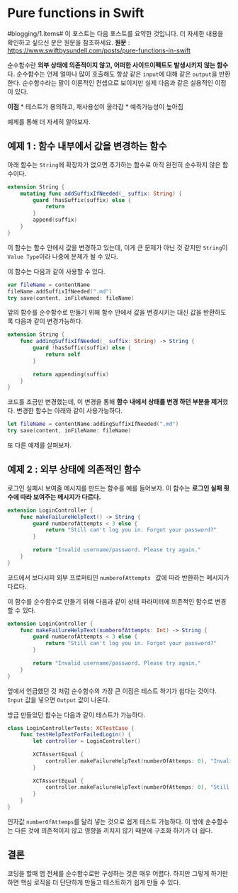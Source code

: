 # Pure functions in Swift
#blogging/1.items#
이 포스트는 다음 포스트를 요약한 것입니다. 더 자세한 내용을 확인하고 싶으신 분은 원문을 참조하세요.
**원문** : https://www.swiftbysundell.com/posts/pure-functions-in-swift

순수함수란 **외부 상태에 의존적이지 않고, 어떠한 사이드이펙트도 발생시키지 않는 함수**다. 순수함수는 언제 얼마나 많이 호출해도 항상 같은 `input`에 대해 같은 `output`을 반환한다. 순수함수라는 말이 이론적인 컨셉으로 보이지만 실제 다음과 같은 실용적인 이점이 있다.

**이점**
	* 테스트가 용의하고, 재사용성이 올라감
	* 예측가능성이 높아짐

예제를 통해 더 자세히 알아보자.

## 예제 1 : 함수 내부에서 값을 변경하는 함수
아래 함수는 `String`에 확장자가 없으면 추가하는 함수로  아직 완전히 순수하지 않은 함수이다.
```swift
extension String {
    mutating func addSuffixIfNeeded(_ suffix: String) {
        guard !hasSuffix(suffix) else {
            return
        }
        append(suffix)
    }
}
```

이 함수는 함수 안에서 값을 변경하고 있는데, 이게 큰 문제가 아닌 것 같지만 `String`이  `Value Type`이라 나중에 문제가 될 수 있다.

이 함수는 다음과 같이 사용할 수 있다.
```swift
var fileName = contentName
fileName.addSuffixIfNeeded(".md")
try save(content, inFileNamed: fileName)
```

앞의 함수를 순수함수로 만들기 위해 함수 안에서 값을 변경시키는 대신 값을 반환하도록 다음과 같이 변경가능하다.
```swift
extension String {
    func addingSuffixIfNeeded(_ suffix: String) -> String {
        guard !hasSuffix(suffix) else {
            return self
        }
        
        return appending(suffix)
    }
}
```

코드를 조금만 변경했는데, 이 변경을 통해 **함수 내에서 상태를 변경 하던 부분을 제거**했다. 변경한 함수는 아래와 같이 사용가능하다.
```swift
let fileName = contentName.addingSuffixIfNeeded(".md")
try save(content, inFileName: fileName)
```

또 다른 예제를 살펴보자.

## 예제 2 : 외부 상태에 의존적인 함수
로그인 실패시 보여줄 메시지를 만드는 함수를 예를 들어보자. 이 함수는 **로그인 실패 횟수에 따라 보여주는 메시지가 다르다.**
```swift
extension LoginController {
    func makeFailureHelpText() -> String {
        guard numberofAttempts < 3 else {
            return "Still can't log you in. Forgot your password?"
        }
        
        return "Invalid username/password. Please try again."
    }
}
```

코드에서 보다시피 외부 프로퍼티인  `numberofAttempts ` 값에 따라 반환하는 메시지가 다르다. 

이 함수를 순수함수로 만들기 위해 다음과 같이 상태 파라미터에 의존적인 함수로 변경할 수 있다.
```swift
extension LoginController {
    func makeFailureHelpText(numberofAttempts: Int) -> String {
        guard numberofAttempts < 3 else {
            return "Still can't log you in. Forgot your password?"
        }
        
        return "Invalid username/password. Please try again."
    }
}
```

앞에서 언급했던 것 처럼 순수함수의 가장 큰 이점은 테스트 하기가 쉽다는 것이다.
`Input` 값을 넣으면 `Output` 값이 나온다.

방금 만들었던 함수는 다음과 같이 테스트가 가능하다.
```swift
class LoginControllerTests: XCTestCase {
    func testHelpTextForFailedLogin() {
        let controller = LoginController()
        
        XCTAssertEqual {
            controller.makeFailureHelpText(numberOfAttemps: 0), "Invalid username/password. Please try again."
        }
        
        XCTAssertEqual {
            controller.makeFailureHelpText(numberOfAttemps: 0), "Still can't log you in. Forgot your password?"
        }
    }
}
```
인자값 `numberOfAttemps`를 달리 넣는 것으로 쉽게 테스트 가능하다.
이 밖에 순수함수는 다른 것에 의존적이지 않고 영향을 끼치지 않기 때문에 구조화 하기가 더 쉽다.

## 결론
코딩을 할때 앱 전체를 순수함수로만 구성하는 것은 매우 어렵다. 하지만 그렇게 하기만 하면 핵심 로직을 더 단단하게 만들고 테스트하기 쉽게 만들 수 있다.


